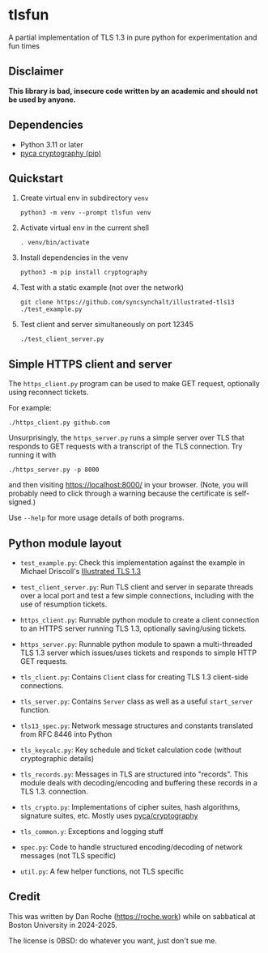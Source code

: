# tlsfun
A partial implementation of TLS 1.3 in pure python for experimentation and fun times

## Disclaimer

**This library is bad, insecure code written by an academic and
should not be used by anyone.**

## Dependencies

*   Python 3.11 or later
*   [pyca cryptography (pip)](https://pypi.org/project/cryptography/)

## Quickstart

1.  Create virtual env in subdirectory `venv`

        python3 -m venv --prompt tlsfun venv

2.  Activate virtual env in the current shell

        . venv/bin/activate

3.  Install dependencies in the venv

        python3 -m pip install cryptography

4.  Test with a static example (not over the network)

        git clone https://github.com/syncsynchalt/illustrated-tls13
        ./test_example.py

5.  Test client and server simultaneously on port 12345

        ./test_client_server.py


## Simple HTTPS client and server

The `https_client.py` program can be used to make GET request, optionally using
reconnect tickets.

For example:

    ./https_client.py github.com

Unsurprisingly, the `https_server.py` runs a simple server over TLS
that responds to GET requests with a transcript of the TLS connection.
Try running it with

    ./https_server.py -p 8000

and then visiting <https://localhost:8000/> in your browser.
(Note, you will probably need to click through a warning because
the certificate is self-signed.)

Use `--help` for more usage details of both programs.


## Python module layout

*   `test_example.py`: Check this implementation against the example in
    Michael Driscoll's [Illustrated TLS 1.3](https://tls13.xargs.org/)

*   `test_client_server.py`: Run TLS client and server in separate
    threads over a local port and test a few simple connections,
    including with the use of resumption tickets.

*   `https_client.py`: Runnable python module to create a client connection to
    an HTTPS server running TLS 1.3, optionally saving/using tickets.

*   `https_server.py`: Runnable python module to spawn a multi-threaded
    TLS 1.3 server which issues/uses tickets and responds to simple HTTP
    GET requests.

*   `tls_client.py`: Contains `Client` class for creating TLS 1.3 client-side
    connections.

*   `tls_server.py`: Contains `Server` class as well as a useful
    `start_server` function.

*   `tls13_spec.py`: Network message structures and constants translated
    from RFC 8446 into Python

*   `tls_keycalc.py`: Key schedule and ticket calculation code
    (without cryptographic details)

*   `tls_records.py`: Messages in TLS are structured into "records".
    This module deals with decoding/encoding and buffering these records
    in a TLS 1.3. connection.

*   `tls_crypto.py`: Implementations of cipher suites, hash algorithms,
    signature suites, etc. Mostly uses
    [pyca/cryptography](https://cryptography.io/)

*   `tls_common.y`: Exceptions and logging stuff

*   `spec.py`: Code to handle structured encoding/decoding of network
    messages (not TLS specific)

*   `util.py`: A few helper functions, not TLS specific

## Credit

This was written by Dan Roche (<https://roche.work>) while on sabbatical
at Boston University in 2024-2025.

The license is 0BSD: do whatever you want, just don't sue me.
